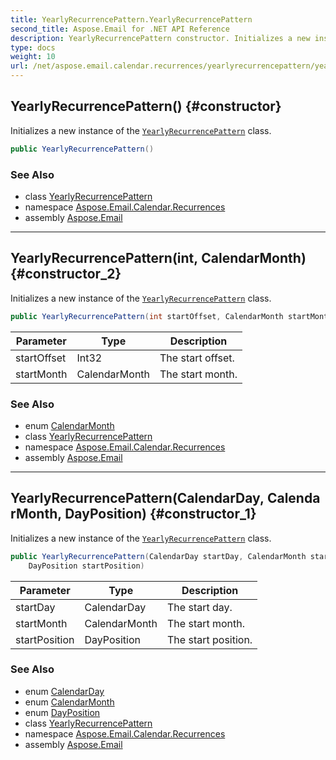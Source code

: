 ```yaml
---
title: YearlyRecurrencePattern.YearlyRecurrencePattern
second_title: Aspose.Email for .NET API Reference
description: YearlyRecurrencePattern constructor. Initializes a new instance of the YearlyRecurrencePattern class
type: docs
weight: 10
url: /net/aspose.email.calendar.recurrences/yearlyrecurrencepattern/yearlyrecurrencepattern/
---
```

## YearlyRecurrencePattern() {#constructor}

Initializes a new instance of the [`YearlyRecurrencePattern`](../) class.

```csharp
public YearlyRecurrencePattern()
```

### See Also

* class [YearlyRecurrencePattern](../)
* namespace [Aspose.Email.Calendar.Recurrences](../../yearlyrecurrencepattern/)
* assembly [Aspose.Email](../../../)

---

## YearlyRecurrencePattern(int, CalendarMonth) {#constructor_2}

Initializes a new instance of the [`YearlyRecurrencePattern`](../) class.

```csharp
public YearlyRecurrencePattern(int startOffset, CalendarMonth startMonth)
```

| Parameter | Type | Description |
| --- | --- | --- |
| startOffset | Int32 | The start offset. |
| startMonth | CalendarMonth | The start month. |

### See Also

* enum [CalendarMonth](../../calendarmonth/)
* class [YearlyRecurrencePattern](../)
* namespace [Aspose.Email.Calendar.Recurrences](../../yearlyrecurrencepattern/)
* assembly [Aspose.Email](../../../)

---

## YearlyRecurrencePattern(CalendarDay, CalendarMonth, DayPosition) {#constructor_1}

Initializes a new instance of the [`YearlyRecurrencePattern`](../) class.

```csharp
public YearlyRecurrencePattern(CalendarDay startDay, CalendarMonth startMonth, 
    DayPosition startPosition)
```

| Parameter | Type | Description |
| --- | --- | --- |
| startDay | CalendarDay | The start day. |
| startMonth | CalendarMonth | The start month. |
| startPosition | DayPosition | The start position. |

### See Also

* enum [CalendarDay](../../calendarday/)
* enum [CalendarMonth](../../calendarmonth/)
* enum [DayPosition](../../dayposition/)
* class [YearlyRecurrencePattern](../)
* namespace [Aspose.Email.Calendar.Recurrences](../../yearlyrecurrencepattern/)
* assembly [Aspose.Email](../../../)


